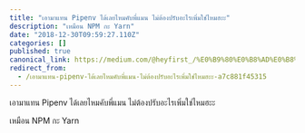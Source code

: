 ```yaml
---
title: "เอามาแทน Pipenv ได้เลยไหมคับพี่แมน ไม่ต้องปรับอะไรเพิ่มใช่ไหมฮะะ"
description: "เหมือน NPM กะ Yarn"
date: "2018-12-30T09:59:27.110Z"
categories: []
published: true
canonical_link: https://medium.com/@heyfirst_/%E0%B9%80%E0%B8%AD%E0%B8%B2%E0%B8%A1%E0%B8%B2%E0%B9%81%E0%B8%97%E0%B8%99-pipenv-%E0%B9%84%E0%B8%94%E0%B9%89%E0%B9%80%E0%B8%A5%E0%B8%A2%E0%B9%84%E0%B8%AB%E0%B8%A1%E0%B8%84%E0%B8%B1%E0%B8%9A%E0%B8%9E%E0%B8%B5%E0%B9%88%E0%B9%81%E0%B8%A1%E0%B8%99-%E0%B9%84%E0%B8%A1%E0%B9%88%E0%B8%95%E0%B9%89%E0%B8%AD%E0%B8%87%E0%B8%9B%E0%B8%A3%E0%B8%B1%E0%B8%9A%E0%B8%AD%E0%B8%B0%E0%B9%84%E0%B8%A3%E0%B9%80%E0%B8%9E%E0%B8%B4%E0%B9%88%E0%B8%A1%E0%B9%83%E0%B8%8A%E0%B9%88%E0%B9%84%E0%B8%AB%E0%B8%A1%E0%B8%AE%E0%B8%B0%E0%B8%B0-a7c881f45315
redirect_from:
  - /เอามาแทน-pipenv-ได้เลยไหมคับพี่แมน-ไม่ต้องปรับอะไรเพิ่มใช่ไหมฮะะ-a7c881f45315
---
```


เอามาแทน Pipenv ได้เลยไหมคับพี่แมน ไม่ต้องปรับอะไรเพิ่มใช่ไหมฮะะ

เหมือน NPM กะ Yarn

